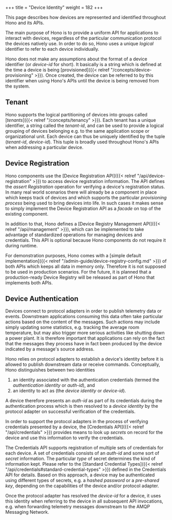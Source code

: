 +++
title = "Device Identity"
weight = 182
+++

This page describes how devices are represented and identified throughout Hono and its APIs.
<!--more-->

The main purpose of Hono is to provide a uniform API for applications to interact with devices,
regardless of the particular communication protocol the devices natively use.
In order to do so, Hono uses a unique *logical* identifier to refer to each device individually.

Hono does not make any assumptions about the format of a device identifier (or *device-id* for short).
It basically is a string which is defined at the time a device is being
[provisioned]({{< relref "/concepts/device-provisioning" >}}). Once created, the device can be referred
to by this identifier when using Hono's APIs until the device is being removed from the system.

## Tenant

Hono supports the logical partitioning of devices into groups called [*tenants*]({{< relref "/concepts/tenancy" >}}). Each tenant has a unique identifier, a string called the *tenant-id*, and can be used to provide a logical grouping of devices belonging e.g. to the same application scope or organizational unit. Each device can thus be uniquely identified by the tuple (*tenant-id*, *device-id*). This tuple is broadly used throughout Hono's APIs when addressing a particular device.

## Device Registration

Hono components use the [Device Registration API]({{< relref "/api/device-registration" >}}) to access device registration information. The API defines the *assert Registration* operation for verifying a device's registration status.
In many real world scenarios there will already be a component in place which keeps track of devices and which supports the particular *provisioning process* being used to bring devices into life. In such cases it makes sense to simply implement the Device Registration API as a *facade* on top of the existing component.

In addition to that, Hono defines a [Device Registry Management API]({{< relref "/api/management" >}}), which can be implemented to take advantage of standardized  operations for managing devices and credentials. This API is optional because Hono components do not require it during runtime. 

For demonstration purposes, Hono comes with a [simple default implementation]({{< relref "/admin-guide/device-registry-config.md" >}}) of both APIs which keeps all data in memory only. Therefore it is not supposed to be used in production scenarios. For the future, it is planned that a production-ready Device Registry will be released as part of Hono that implements both APIs.

## Device Authentication

Devices connect to protocol adapters in order to publish telemetry data or events. Downstream applications consuming this data often take particular actions based on the content of the messages. Such actions may include simply updating some statistics, e.g. tracking the average room temperature, but may also trigger more serious activities like shutting down a power plant. It is therefore important that applications can rely on the fact that the messages they process have in fact been produced by the device indicated by a message's source address.

Hono relies on protocol adapters to establish a device's identity before it is allowed to publish downstream data or receive commands. Conceptually, Hono distinguishes between two identities

1. an identity associated with the authentication credentials (termed the *authentication identity* or *auth-id*), and
1. an identity to act as (the *device identity* or *device-id*).

A device therefore presents an *auth-id* as part of its credentials during the authentication process which is then resolved to a *device identity* by the protocol adapter on successful verification of the credentials.

In order to support the protocol adapters in the process of verifying credentials presented by a device, the [Credentials API]({{< relref "/api/credentials" >}}) provides means to look up *secrets* on record for the device and use this information to verify the credentials.

The Credentials API supports registration of multiple sets of credentials for each device. A set of credentials consists of an *auth-id* and some sort of *secret* information. The particular *type* of secret determines the kind of information kept. Please refer to the [Standard Credential Types]({{< relref "/api/credentials#standard-credential-types" >}}) defined in the Credentials API for details. Based on this approach, a device may be authenticated using different types of secrets, e.g. a *hashed password* or a *pre-shared key*, depending on the capabilities of the device and/or protocol adapter.

Once the protocol adapter has resolved the *device-id* for a device, it uses this identity when referring to the device in all subsequent API invocations, e.g. when forwarding telemetry messages downstream to the AMQP Messaging Network.
